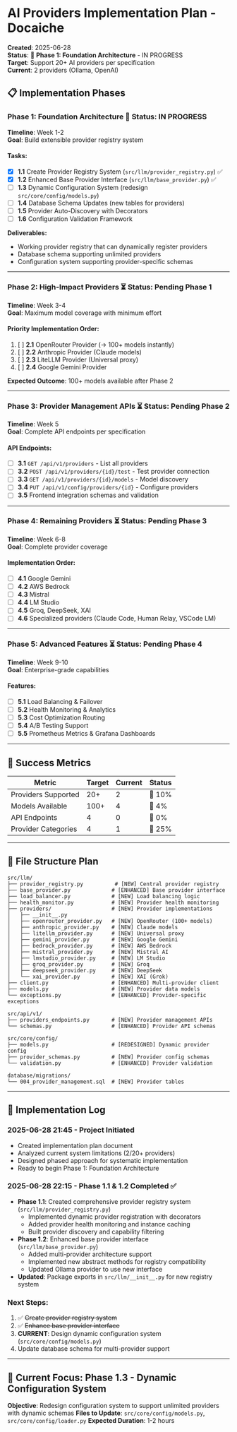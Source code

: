# AI Providers Implementation Plan - Docaiche

**Created**: 2025-06-28  
**Status**: 🚧 **Phase 1: Foundation Architecture** - IN PROGRESS  
**Target**: Support 20+ AI providers per specification  
**Current**: 2 providers (Ollama, OpenAI)  

## 📋 **Implementation Phases**

### **Phase 1: Foundation Architecture** 🚧 **Status: IN PROGRESS**
**Timeline**: Week 1-2  
**Goal**: Build extensible provider registry system

#### **Tasks:**
- [x] **1.1** Create Provider Registry System (`src/llm/provider_registry.py`) ✅
- [x] **1.2** Enhanced Base Provider Interface (`src/llm/base_provider.py`) ✅  
- [ ] **1.3** Dynamic Configuration System (redesign `src/core/config/models.py`)
- [ ] **1.4** Database Schema Updates (new tables for providers)
- [ ] **1.5** Provider Auto-Discovery with Decorators
- [ ] **1.6** Configuration Validation Framework

**Deliverables:**
- Working provider registry that can dynamically register providers
- Database schema supporting unlimited providers
- Configuration system supporting provider-specific schemas

---

### **Phase 2: High-Impact Providers** ⏳ **Status: Pending Phase 1**
**Timeline**: Week 3-4  
**Goal**: Maximum model coverage with minimum effort

#### **Priority Implementation Order:**
1. [ ] **2.1** OpenRouter Provider (→ 100+ models instantly)
2. [ ] **2.2** Anthropic Provider (Claude models) 
3. [ ] **2.3** LiteLLM Provider (Universal proxy)
4. [ ] **2.4** Google Gemini Provider

**Expected Outcome**: 100+ models available after Phase 2

---

### **Phase 3: Provider Management APIs** ⏳ **Status: Pending Phase 2**  
**Timeline**: Week 5  
**Goal**: Complete API endpoints per specification

#### **API Endpoints:**
- [ ] **3.1** `GET /api/v1/providers` - List all providers
- [ ] **3.2** `POST /api/v1/providers/{id}/test` - Test provider connection
- [ ] **3.3** `GET /api/v1/providers/{id}/models` - Model discovery
- [ ] **3.4** `PUT /api/v1/config/providers/{id}` - Configure providers
- [ ] **3.5** Frontend integration schemas and validation

---

### **Phase 4: Remaining Providers** ⏳ **Status: Pending Phase 3**
**Timeline**: Week 6-8  
**Goal**: Complete provider coverage

#### **Implementation Order:**
- [ ] **4.1** Google Gemini
- [ ] **4.2** AWS Bedrock  
- [ ] **4.3** Mistral
- [ ] **4.4** LM Studio
- [ ] **4.5** Groq, DeepSeek, XAI
- [ ] **4.6** Specialized providers (Claude Code, Human Relay, VSCode LM)

---

### **Phase 5: Advanced Features** ⏳ **Status: Pending Phase 4**
**Timeline**: Week 9-10  
**Goal**: Enterprise-grade capabilities

#### **Features:**
- [ ] **5.1** Load Balancing & Failover
- [ ] **5.2** Health Monitoring & Analytics  
- [ ] **5.3** Cost Optimization Routing
- [ ] **5.4** A/B Testing Support
- [ ] **5.5** Prometheus Metrics & Grafana Dashboards

---

## 🎯 **Success Metrics**

| Metric | Target | Current | Status |
|--------|--------|---------|---------|
| Providers Supported | 20+ | 2 | 🔴 10% |
| Models Available | 100+ | 4 | 🔴 4% |
| API Endpoints | 4 | 0 | 🔴 0% |
| Provider Categories | 4 | 1 | 🔴 25% |

---

## 📁 **File Structure Plan**

```
src/llm/
├── provider_registry.py          # [NEW] Central provider registry
├── base_provider.py             # [ENHANCED] Base provider interface  
├── load_balancer.py             # [NEW] Load balancing logic
├── health_monitor.py            # [NEW] Provider health monitoring
├── providers/                   # [NEW] Provider implementations
│   ├── __init__.py
│   ├── openrouter_provider.py   # [NEW] OpenRouter (100+ models)
│   ├── anthropic_provider.py    # [NEW] Claude models
│   ├── litellm_provider.py      # [NEW] Universal proxy
│   ├── gemini_provider.py       # [NEW] Google Gemini
│   ├── bedrock_provider.py      # [NEW] AWS Bedrock
│   ├── mistral_provider.py      # [NEW] Mistral AI
│   ├── lmstudio_provider.py     # [NEW] LM Studio
│   ├── groq_provider.py         # [NEW] Groq
│   ├── deepseek_provider.py     # [NEW] DeepSeek
│   └── xai_provider.py          # [NEW] XAI (Grok)
├── client.py                    # [ENHANCED] Multi-provider client
├── models.py                    # [NEW] Provider data models
└── exceptions.py                # [ENHANCED] Provider-specific exceptions

src/api/v1/
├── providers_endpoints.py       # [NEW] Provider management APIs
└── schemas.py                   # [ENHANCED] Provider API schemas

src/core/config/
├── models.py                    # [REDESIGNED] Dynamic provider config
├── provider_schemas.py          # [NEW] Provider config schemas
└── validation.py                # [ENHANCED] Provider validation

database/migrations/
└── 004_provider_management.sql  # [NEW] Provider tables
```

---

## 📝 **Implementation Log**

### **2025-06-28 21:45** - Project Initiated
- Created implementation plan document
- Analyzed current system limitations (2/20+ providers)
- Designed phased approach for systematic implementation
- Ready to begin Phase 1: Foundation Architecture

### **2025-06-28 22:15** - Phase 1.1 & 1.2 Completed ✅
- **Phase 1.1**: Created comprehensive provider registry system (`src/llm/provider_registry.py`)
  - Implemented dynamic provider registration with decorators
  - Added provider health monitoring and instance caching
  - Built provider discovery and capability filtering
- **Phase 1.2**: Enhanced base provider interface (`src/llm/base_provider.py`)
  - Added multi-provider architecture support
  - Implemented new abstract methods for registry compatibility
  - Updated Ollama provider to use new interface
- **Updated**: Package exports in `src/llm/__init__.py` for new registry system

### **Next Steps:**
1. ✅ ~~Create provider registry system~~
2. ✅ ~~Enhance base provider interface~~  
3. **CURRENT**: Design dynamic configuration system (`src/core/config/models.py`)
4. Update database schema for multi-provider support

---

## 🚀 **Current Focus: Phase 1.3 - Dynamic Configuration System**

**Objective**: Redesign configuration system to support unlimited providers with dynamic schemas
**Files to Update**: `src/core/config/models.py`, `src/core/config/loader.py`
**Expected Duration**: 1-2 hours
